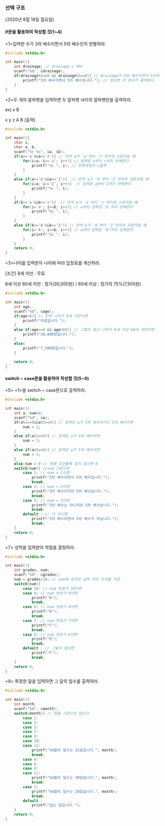 ### 선택 구조

{2020년 8월 18일 월요일}

#### **if문을 활용하여 작성할 것(1~4)**



<1>입력한 수가 3의 배수이면서 5의 배수인지 판별하라.

```c
#include <stdio.h>

int main(){
	int drainage; // drainage = 배수
	scanf("%d", &drainage); 
	if(drainage%3==0 && drainage%5==0){ // drainage가 3의 배수이면서 5인지 판별한다.
		printf("3의 배수이면서 5의 배수입니다."); // 맞으면 저 문구가 출력된다.
	}
}
```



<2>두 개의 알파벳을 입력하면 두 알파벳 사이의 알파벳만을 출력하라.

ex) x B

x y z A B (출력)

```c
#include <stdio.h>

int main(){
	char i;
	char a, b;
	scanf("%c %c", &a, &b);
	if(a>='a'&&a<='z'){ // 만약 a가 'a'부터 'z'까지의 소문자일 때
		for(i=a; i<='z'; i++){ // 입력된 a부터 z까지 반복한다
			printf("%c ", i); // 반복하면서 i출력
		}
	}
	else if(a>='A'&&a<='Z'){  // 만약 a가 'A'부터 'Z'까지의 대문자일 때
		for(i=a; i<='Z'; i++){  // 입력된 a부터 Z까지 반복한다
			printf("%c ", i);
		}
	}
	if(b>='a'&&b<='z'){  // 만약 b가 'a'부터 'z'까지의 소문자일 때
		for(i='a'; i<=b; i++){ // a부터 입력된 'b'까지 반복한다
			printf("%c ", i);
		}
	}
	else if(b>='A'&&b<='Z'){ // 만약 b가 'A'부터 'Z'까지의 대문자일 때 
		for(i='A'; i<=b; i++){ // a부터 입력된 'B'까지 반복한다
			printf("%c ", i);
		}
	}
	return 0;
}
```



<3>나이를 입력받아 나이에 따라 입장료를 계산하라.

[조건] 8세 미만 : 무료

8세 이상 60세 미만 : 정가(30,000원) / 60세 이상 : 정가의 75%(7,500원)

```c
#include <stdio.h>

int main(){
	int age;
	scanf("%d", &age);
	if(age<8){ // 만약 나이가 8세 미만이면
		printf("무료입니다."); 
	}
	else if(age>=8 && age<60){ // 그렇지 않고 나이가 8세 이상 60세 미만이면
		printf("30,000원입니다.");
	}
	else{ 
		printf("7,500원입니다.");	
	}
    
	return 0;
}
```



#### **switch ~ case문을 활용하여 작성할 것**(5~9)



<5> <1>을  switch ~ case문으로 출력하라.

```c
#include <stdio.h>

int main(){
	int a, num=0;
	scanf("%d", &a);
	if(a%3==0&&a%5==0){ // 입력된 a가 3의 배수이거나 5의 배수이면
		num = 1; 
	}
	else if(a%3==0){ // 입력된 a가 3의 배수이면
		num = 2;
	}
	else if(a%5==0){ // 입력된 a가 5의 배수이면
		num = 3;
	}
	else num = 0 // 위에 조건들에 맞지 않으면 0
	switch(num){ //num 기준으로
		case 1: // num = 1이면
			printf("3의 배수이면서 5의 배수입니다.");
			break;
		case 2: // num = 2이면
			printf("3의 배수이지만 5의 배수입니다.");
			break;
		case 3: // num = 3이면
            printf("3의 배수는 아니지만 5의 배수입니다.");
			break;
		default : // 다 아니면
			printf("3의 배수이면서 5의 배수가 아닙니다.");
			break;
	}
	return 0;
}
```



<7> 성적을 입력받아 학점을 결정하라.

```c
#include <stdio.h>

int main(){
	int grades, num;
	scanf("%d", &grades);
	num = grades/10; // num에 성적의 십의 자리 숫자를 저장
	switch(num){
		case 10: // num 번호가 10이면
		case 9: // num 번호가 9이면
			printf("A");
			break;
		case 8: // num 번호가 8이면
			printf("B");
			break;
		case 7: // num 번호가 7이면
			printf("C");
			break;
		case 6: // num 번호가 6이면
			printf("D");
			break;
		default : // 그렇지 않으면
			printf("F");
			break;
	}
	return 0;
}
```



<9> 특정한 달을 입력하면 그 달의 일수를 출력하라.

```c
#include <stdio.h>

int main(){
	int month;
	scanf("%d", &month);
	switch(month){ // 달을 기준으로 잡는다.
		case 1: 
		case 3:
		case 5:
		case 7: 
		case 8: 
		case 10: 
		case 12:  
			printf("%d월의 일수는 31일입니다.", month);
			break; 
		case 4: 
		case 6: 
		case 9: 
		case 11: 
			printf("%d월의 일수는 30일입니다.", month);
			break;
		case 2: 
			printf("%d월의 일수는 28일입니다.", month);
			break;
		default : 
			printf("없는 달입니다."); 
	}
	return 0;
}
```

